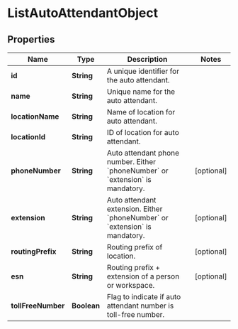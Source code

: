 

# ListAutoAttendantObject


## Properties

| Name | Type | Description | Notes |
|------------ | ------------- | ------------- | -------------|
|**id** | **String** | A unique identifier for the auto attendant. |  |
|**name** | **String** | Unique name for the auto attendant. |  |
|**locationName** | **String** | Name of location for auto attendant. |  |
|**locationId** | **String** | ID of location for auto attendant. |  |
|**phoneNumber** | **String** | Auto attendant phone number.  Either &#x60;phoneNumber&#x60; or &#x60;extension&#x60; is mandatory. |  [optional] |
|**extension** | **String** | Auto attendant extension.  Either &#x60;phoneNumber&#x60; or &#x60;extension&#x60; is mandatory. |  [optional] |
|**routingPrefix** | **String** | Routing prefix of location. |  [optional] |
|**esn** | **String** | Routing prefix + extension of a person or workspace. |  [optional] |
|**tollFreeNumber** | **Boolean** | Flag to indicate if auto attendant number is toll-free number. |  |



